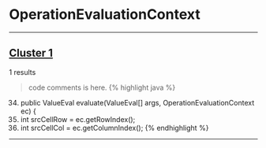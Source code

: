 # OperationEvaluationContext

***

## [Cluster 1](./1)
1 results
> code comments is here.
{% highlight java %}
34. public ValueEval evaluate(ValueEval[] args, OperationEvaluationContext ec) {
36.   int srcCellRow = ec.getRowIndex();
37.   int srcCellCol = ec.getColumnIndex();
{% endhighlight %}

***

